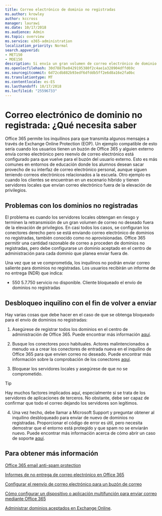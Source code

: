 ```yaml
---
title: Correo electrónico de dominio no registradas
ms.author: krowley
author: kccross
manager: laurawi
ms.date: 10/17/2018
ms.audience: Admin
ms.topic: overview
ms.service: o365-administration
localization_priority: Normal
search.appverid:
- MET150
- MOE150
description: Si envía un gran volumen de correo electrónico de dominio no registradas, corre el riesgo de su correo electrónico se bloquean. Lea este artículo para obtener más información.
ms.openlocfilehash: 30d7887be0429195380f2c4ae1a328904dffd69c
ms.sourcegitcommit: 6d72cdb882b93edf6dfddb5ff2e6d8a16e2fa0bc
ms.translationtype: MT
ms.contentlocale: es-ES
ms.lasthandoff: 10/17/2018
ms.locfileid: "25596733"
---
```

# <a name="unregistered-domain-email-what-you-need-to-know"></a>Correo electrónico de dominio no registrada: ¿Qué necesita saber

Office 365 permite los inquilinos para que transmita algunos mensajes a través de Exchange Online Protection (EOP). Un ejemplo compatible de esto sería cuando los usuarios tienen un buzón de Office 365 y alguien externo envía correo electrónico pero reenvío de correo electrónico está configurado para que vuelve para el buzón del usuario externo. Esto es más comunes en entornos de educación donde los alumnos desean sacar provecho de su interfaz de correo electrónico personal, aunque siguen teniendo correos electrónicos relacionados a la escuela. Otro ejemplo es cuando los clientes se encuentran en un escenario híbrido y tienen servidores locales que envían correo electrónico fuera de la elevación de privilegios.

## <a name="problems-with-unregistered-domains"></a>Problemas con los dominios no registradas

El problema es cuando los servidores locales obtengan en riesgo y terminen la retransmisión de un gran volumen de correo no deseado fuera de la elevación de privilegios. En casi todos los casos, se configuran los conectores derecho pero se está enviando correo electrónico de dominios no registradas, también conocido como no aprovisionadas. Office 365 permitir una cantidad razonable de correo a proceden de dominios no registradas, pero debe configurarse un dominio aceptado en el centro de administración para cada dominio que planea enviar fuera de.

Una vez que se ve comprometida, los inquilinos no podrán enviar correo saliente para dominios no registradas. Los usuarios recibirán un informe de no entrega (NDR) que indica:

- 550 5.7.750 servicio no disponible. Cliente bloqueado el envío de dominios no registradas

## <a name="unblocking-tenant-in-order-to-send-again"></a>Desbloqueo inquilino con el fin de volver a enviar

Hay varias cosas que debe hacer en el caso de que se obtenga bloqueado para el envío de dominios no registradas:

1. Asegúrese de registrar todos los dominios en el centro de administración de Office 365. Puede encontrar más información [aquí](https://docs.microsoft.com/en-us/exchange/mail-flow-best-practices/manage-accepted-domains/manage-accepted-domains).

2. Busque los conectores poco habituales. Actores malintencionados a menudo va a crear los conectores de entrada nueva en el inquilino de Office 365 para que envíen correo no deseado. Puede encontrar más información sobre la comprobación de los conectores [aquí](https://docs.microsoft.com/en-us/powershell/module/exchange/mail-flow/get-inboundconnector?view=exchange-ps). 

3. Bloquear los servidores locales y asegúrese de que no se comprometido.

> [!TIP]
> Hay muchos factores implicados aquí, especialmente si se trata de los servidores de aplicaciones de terceros. No obstante, debe ser capaz de confirmar que todo el correo dejando los servidores son legítimos.

4. Una vez hecho, debe llamar a Microsoft Support y preguntar obtener al inquilino desbloqueado para enviar de nuevo de dominios no registradas.  Proporcionar el código de error es útil, pero necesita demostrar que el entorno está protegido y que spam no se enviarán nuevo. Puede encontrar más información acerca de cómo abrir un caso de soporte [aquí](https://support.office.com/en-us/article/Contact-support-for-business-products-Admin-Help-32a17ca7-6fa0-4870-8a8d-e25ba4ccfd4b#ID0EAADAAA=online).
  
## <a name="for-more-information"></a>Para obtener más información

[Office 365 email anti-spam protection](anti-spam-protection.md)

[Informes de no entrega de correo electrónico en Office 365](https://support.office.com/article/email-non-delivery-reports-in-office-365-51daa6b9-2e35-49c4-a0c9-df85bf8533c3)

[Configurar el reenvío de correo electrónico para un buzón de correo](https://docs.microsoft.com/en-us/exchange/recipients-in-exchange-online/manage-user-mailboxes/configure-email-forwarding)

[Cómo configurar un dispositivo o aplicación multifunción para enviar correo mediante Office 365](https://support.office.com/en-us/article/How-to-set-up-a-multifunction-device-or-application-to-send-email-using-Office-365-69f58e99-c550-4274-ad18-c805d654b4c4)

[Administrar dominios aceptados en Exchange Online](https://docs.microsoft.com/en-us/exchange/mail-flow-best-practices/manage-accepted-domains/manage-accepted-domains).
